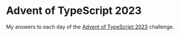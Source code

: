 # Advent of TypeScript 2023

My answers to each day of the [Advent of TypeScript 2023](https://typehero.dev/aot-2023) challenge.
